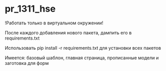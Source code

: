 # pr_1311_hse
!Работать только в виртуальном окружении!

После каждого добавления нового пакета, дампить его в requirements.txt

Использовать pip install -r requirements.txt для установки всех пакетов

Имеется: базовый шаблон, главная страница, прописанные модели и заготовка для форм
